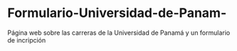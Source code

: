 # Formulario-Universidad-de-Panam-
Página web sobre las carreras de la Universidad de Panamá y un formulario de incripción
